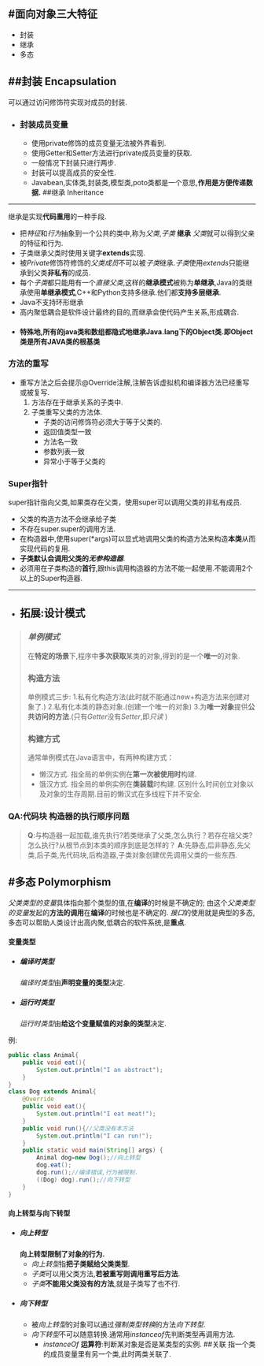 
#面向对象三大特征
---
+ 封装
+ 继承
+ 多态

##封装 Encapsulation
---
可以通过访问修饰符实现对成员的封装.
  + ### 封装成员变量
    + 使用private修饰的成员变量无法被外界看到.
    + 使用Getter和Setter方法进行private成员变量的获取.
    + 一般情况下封装只进行两步.
    + 封装可以提高成员的安全性.
    + Javabean,实体类,封装类,模型类,poto类都是一个意思,**作用是方便传递数据.**
##继承 Inheritance
---
继承是实现**代码重用**的一种手段.
+ 把*特征*和*行为*抽象到一个公共的类中,称为*父类*,*子类* **继承** *父类*就可以得到父亲的特征和行为.
+ 子类继承父类时使用关键字**extends**实现.
+ 被*Private*修饰符修饰的*父类成员*不可以被*子类*继承.*子类*使用*extends*只能继承到父类**非私有**的成员.
+ 每个*子类*都只能用有一个*直接父类*,这样的**继承模式**被称为**单继承**,Java的类继承使用**单继承模式**,C++和Python支持多继承.他们都**支持多层继承**.
+ Java不支持环形继承
+ 高内聚低耦合是软件设计最终的目的,而继承会使代码产生关系,形成耦合.
+ #### **特殊地,所有的java类和数组都隐式地继承Java.lang下的Object类.即Object类是所有JAVA类的根基类**
### 方法的重写
+ 重写方法之后会提示@Override注解,注解告诉虚拟机和编译器方法已经重写或被复写.
  1. 方法存在于继承关系的子类中.
  2. 子类重写父类的方法体.
     + 子类的访问修饰符必须大于等于父类的.
     + 返回值类型一致
     + 方法名一致
     + 参数列表一致
     + 异常小于等于父类的
### Super指针
super指针指向父类,如果类存在父类，使用super可以调用父类的非私有成员.
+ 父类的构造方法不会继承给子类
+ 不存在super.super的调用方法.
+ 在构造器中,使用super(*args)可以显式地调用父类的构造方法来构造**本类**从而实现代码的复用.
+ **子类默认会调用父类的*无参构造器***.
+ 必须用在子类构造的**首行**,跟this调用构造器的方法不能一起使用.不能调用2个以上的Super构造器.
---
- ## 拓展:设计模式
> ### *单例模式*
> 在**特定的场景**下,程序中**多次获取**某类的对象,得到的是一个**唯一**的对象.
> ### 构造方法
> 单例模式三步:
> 1.私有化构造方法(此时就不能通过new+构造方法来创建对象了.)
> 2.私有化本类的静态对象.(创建一个唯一的对象)
> 3.为**唯一对象**提供**公共访问的方法**.(只有*Getter*没有*Setter*,即*只读* )
> ### 构建方式
> 通常单例模式在Java语言中，有两种构建方式：
> + 懒汉方式.
>       指全局的单例实例在**第一次被使用时**构建.
> + 饿汉方式.
>       指全局的单例实例在**类装载**时构建. 
> 区别什么时间创立对象以及对象的生存周期.目前的懒汉式在多线程下并不安全.


### QA:代码块 构造器的执行顺序问题
> **Q**:与构造器一起加载,谁先执行?若类继承了父类,怎么执行？若存在祖父类?怎么执行?从根节点到本类的顺序到底是怎样的？
> **A**:先静态,后非静态,先父类,后子类,先代码块,后构造器,子类对象创建优先调用父类的一些东西.

#多态 Polymorphism
---
*父类类型的变量*具体指向那个类型的值,在**编译**的时候是不确定的;
由这个*父类类型的变量*发起的**方法的调用**在**编译**的时候也是不确定的.
*接口*的使用就是典型的多态,多态可以帮助人类设计出高内聚,低耦合的软件系统,是**重点**.
#### 变量类型
+ ##### *编译时类型*
  *编译时类型*由**声明变量的类型**决定.
+ ##### *运行时类型*
  *运行时类型*由**给这个变量赋值的对象的类型**决定.

例:
~~~java
public class Animal{
    public void eat(){
        System.out.println("I an abstract");
    }
}   
class Dog extends Animal{
    @Override
    public void eat(){
        System.out.println("I eat meat!");
    }
    public void run(){//父类没有本方法
        System.out.println("I can run!");
    }
    public static void main(String[] args) {
        Animal dog=new Dog();//向上转型
        dog.eat();
        dog.run();//编译错误,行为被限制. 
        ((Dog) dog).run();//向下转型
    }
}
~~~
#### 向上转型与向下转型
+ ##### *向上转型*
  **向上转型限制了对象的行为.**
  + *向上转型*指**把子类赋给父类类型**.
  + *子类*可以用父类方法,**若被重写则调用重写后方法**.
  + *子类***不能用父类没有的方法**,就是子类写了也不行.
+ ##### *向下转型*
  + 被*向上转型*的对象可以通过*强制类型转换*的方法*向下转型*.
  + *向下转型*不可以随意转换.通常用*instanceof*先判断类型再调用方法.
    + *instanceOf* **运算符**:判断某对象是否是某类型的实例.
##关联
指一个类的成员变量里有另一个类,此时两类关联了.